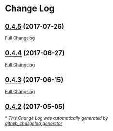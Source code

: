 # Change Log

## [0.4.5](https://github.com/blast-project/Blast/tree/0.4.5) (2017-07-26)
[Full Changelog](https://github.com/blast-project/Blast/compare/0.4.4...0.4.5)

## [0.4.4](https://github.com/blast-project/Blast/tree/0.4.4) (2017-06-27)
[Full Changelog](https://github.com/blast-project/Blast/compare/0.4.3...0.4.4)

## [0.4.3](https://github.com/blast-project/Blast/tree/0.4.3) (2017-06-15)
[Full Changelog](https://github.com/blast-project/Blast/compare/0.4.2...0.4.3)

## [0.4.2](https://github.com/blast-project/Blast/tree/0.4.2) (2017-05-05)


\* *This Change Log was automatically generated by [github_changelog_generator](https://github.com/skywinder/Github-Changelog-Generator)*